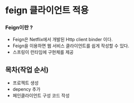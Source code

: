 # feign 클라이언트 적용

### Feign이란 ?
* Feign은 Netflix에서  개발된 Http client binder 이다.
* Feign을 이용하면 웹 서비스 클라이언트를 쉽게 작성할 수 있다.
* 스프링이 런타임에 구현체를 제공




## 목차(작업 순서)
* 프로젝트 생성
* depency 추가
* 페인클라이언트 구성 코드 작성
